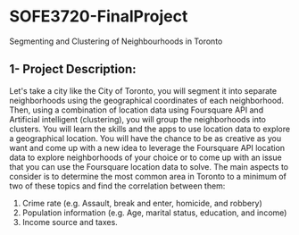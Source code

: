 # SOFE3720-FinalProject
Segmenting and Clustering of Neighbourhoods in Toronto

## 1- Project Description:

Let's take a city like the City of Toronto, you will segment it into separate neighborhoods using
the geographical coordinates of each neighborhood. Then, using a combination of location data
using Foursquare API and Artificial intelligent (clustering), you will group the neighborhoods
into clusters. You will learn the skills and the apps to use location data to explore a geographical
location. You will have the chance to be as creative as you want and come up with a new idea
to leverage the Foursquare API location data to explore neighborhoods of your choice or to
come up with an issue that you can use the Foursquare location data to solve. The main aspects
to consider is to determine the most common area in Toronto to a minimum of two of these
topics and find the correlation between them:

1. Crime rate (e.g. Assault, break and enter, homicide, and robbery)
2. Population information (e.g. Age, marital status, education, and income)
3. Income source and taxes.